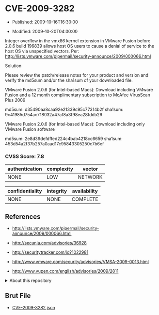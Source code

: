 # CVE-2009-3282

- Published: 2009-10-16T16:30:00

- Modified: 2009-10-20T04:00:00

Integer overflow in the vmx86 kernel extension in VMware Fusion before 2.0.6 build 196839 allows host OS users to cause a denial of service to the host OS via unspecified vectors. Per: http://lists.vmware.com/pipermail/security-announce/2009/000066.html 

Solution

   Please review the patch/release notes for your product and version
   and verify the md5sum and/or the sha1sum of your downloaded file.

   VMware Fusion 2.0.6 (for Intel-based Macs): Download including
   VMware Fusion and a 12 month complimentary subscription to McAfee
   VirusScan Plus 2009

   md5sum: d35490aa8caa92e21339c95c77314b2f
   sha1sum: 9c41985d754ac718032a47af8a3f98ea28fddb26

   VMware Fusion 2.0.6 (for Intel-based Macs): Download including only
   VMware Fusion software

   md5sum: 2e8d39defdffed224c4bab4218cc6659
   sha1sum: 453d54a2f37b257a0aad17c95843305250c7b6ef


### CVSS Score: **7.8**

| authentication | complexity | vector |
| --- | --- | --- |
| NONE | LOW | NETWORK |

| confidentiality | integrity | availability |
| --- | --- | --- |
| NONE | NONE | COMPLETE |

## References

* http://lists.vmware.com/pipermail/security-announce/2009/000066.html

* http://secunia.com/advisories/36928

* http://securitytracker.com/id?1022981

* http://www.vmware.com/security/advisories/VMSA-2009-0013.html

* http://www.vupen.com/english/advisories/2009/2811

<details>
<summary>About this repository</summary> 

  This repository is part of the project [Live Hack CVE](https://github.com/Live-Hack-CVE). Main website can be found [www.live-hack.org](https://www.live-hack.org) 
  
  Made by [Sn0wAlice](https://github.com/Sn0wAlice) for the people that care about security and need to have a feed of the latest CVEs. Hope you enjoy it, don't forget to star the repo and follow me on [Twitter](https://twitter.com/Sn0wAlice) and [Github](https://github.com/Sn0wAlice). And that is my [personnal website](https://www.alice-snow.me/)

  - [Home Page](https://github.com/Live-Hack-CVE)
  - [Framework](https://github.com/Live-Hack-CVE/cve-framework)
  - [CVE database](https://github.com/Live-Hack-CVE/full_database)
  - [Changelog](https://github.com/Live-Hack-CVE/Changelog)
</details>

## Brut File

* [CVE-2009-3282.json](https://raw.githubusercontent.com/Live-Hack-CVE/full_database/main/cves/2009/CVE-2009-3282.json)

